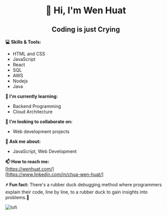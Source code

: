 # <div  align="center"> 👋 Hi, I'm Wen Huat</div>
## <div align="center">Coding is just Crying </div>

**💻 Skills & Tools:**
* HTML and CSS
* JavaScript
* React 
* SQL
* AWS
* Nodejs
* Java

**🌱 I'm currently learning:**
* Backend Programming
* Cloud Architecture

**🤔 I'm looking to collaborate on:**
* Web development projects


**💬 Ask me about:**
* JavaScript, Web Development

**📫 How to reach me:**<br>
[https://wenhuat.com/]<br>
[https://www.linkedin.com/in/chua-wen-huat/]

**⚡ Fun fact:**
There's a rubber duck debugging method where programmers explain their code, line by line, to a rubber duck to gain insights into problems.🦆



![lofi](https://github.com/Huaty/Huaty/assets/50129813/887f650b-71a9-41f4-afb6-25f9a2fc4a84)





